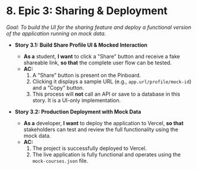 # **8. Epic 3: Sharing & Deployment**
*Goal: To build the UI for the sharing feature and deploy a functional version of the application running on mock data.*

*   **Story 3.1: Build Share Profile UI & Mocked Interaction**
    *   **As a** student, **I want** to click a "Share" button and receive a fake shareable link, **so that** the complete user flow can be tested.
    *   **AC:**
        1.  A "Share" button is present on the Pinboard.
        2.  Clicking it displays a sample URL (e.g., `app.url/profile/mock-id`) and a "Copy" button.
        3.  This process will **not** call an API or save to a database in this story. It is a UI-only implementation.

*   **Story 3.2: Production Deployment with Mock Data**
    *   **As a** developer, **I want** to deploy the application to Vercel, **so that** stakeholders can test and review the full functionality using the mock data.
    *   **AC:**
        1.  The project is successfully deployed to Vercel.
        2.  The live application is fully functional and operates using the `mock-courses.json` file.
